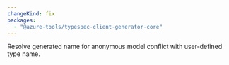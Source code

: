 ```yaml
---
changeKind: fix
packages:
  - "@azure-tools/typespec-client-generator-core"
---
```


Resolve generated name for anonymous model conflict with user-defined type name.